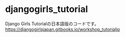 # djangogirls_tutorial
Django Girls Tutorialの日本語版のコードです。
https://djangogirlsjapan.gitbooks.io/workshop_tutorialjp
